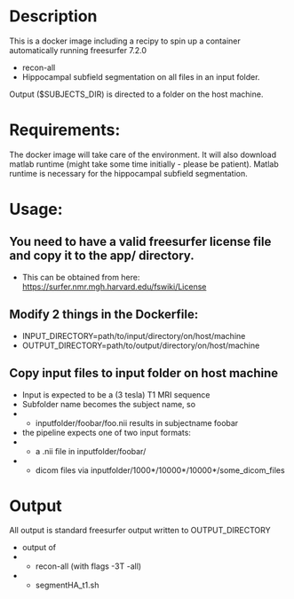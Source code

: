 # Description
This is a docker image including a recipy to spin up a container 
automatically running freesurfer 7.2.0
 - recon-all
 - Hippocampal subfield segmentation
on all files in an input folder.

Output ($SUBJECTS_DIR) is directed to a folder on the host machine.
 
 
# Requirements:
The docker image will take care of the environment.
It will also download matlab runtime (might take some time
initially - please be patient). Matlab runtime is necessary for 
the hippocampal subfield segmentation.
 
# Usage:
## You need to have a valid freesurfer license file and copy it to the app/ directory.
 - This can be obtained from here: https://surfer.nmr.mgh.harvard.edu/fswiki/License

## Modify 2 things in the Dockerfile:
 - INPUT_DIRECTORY=path/to/input/directory/on/host/machine
 - OUTPUT_DIRECTORY=path/to/output/directory/on/host/machine
 
 
## Copy input files to input folder on host machine
 - Input is expected to be a (3 tesla) T1 MRI sequence
 - Subfolder name becomes the subject name, so
 - - inputfolder/foobar/foo.nii results in subjectname foobar
 - the pipeline expects one of two input formats:
 - - a .nii file in inputfolder/foobar/
 - - dicom files via inputfolder/1000*/10000*/10000*/some_dicom_files

 
# Output
All output is standard freesurfer output written to OUTPUT_DIRECTORY
 - output of 
 - - recon-all (with flags -3T -all)
 - - segmentHA_t1.sh
